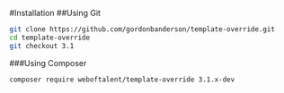 #Installation
##Using Git
```bash
git clone https://github.com/gordonbanderson/template-override.git
cd template-override
git checkout 3.1
```
###Using Composer
```bash
composer require weboftalent/template-override 3.1.x-dev
```
